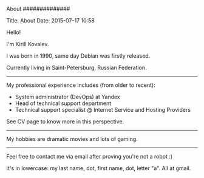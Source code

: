 About
##############

Title: About
Date: 2015-07-17 10:58

Hello!

I'm Kirill Kovalev.

I was born in 1990, same day Debian was firstly released.

Currently living in Saint-Petersburg, Russian Federation.

---

My professional experience includes (from older to recent):

- System administrator (DevOps) at Yandex
- Head of technical support department
- Technical support specialist @ Internet Service and Hosting Providers

See CV page to know more in this perspective.

---

My hobbies are dramatic movies and lots of gaming.

---

Feel free to contact me via email after proving you're not a robot :)

It's in lowercase: my last name, dot, first name, dot, letter "a". All at gmail.
